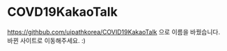 # COVD19KakaoTalk
https://githbub.com/uipathkorea/COVID19KakaoTalk 으로 이름을 바꿨습니다. 바뀐 사이트로 이동해주세요. :) 
